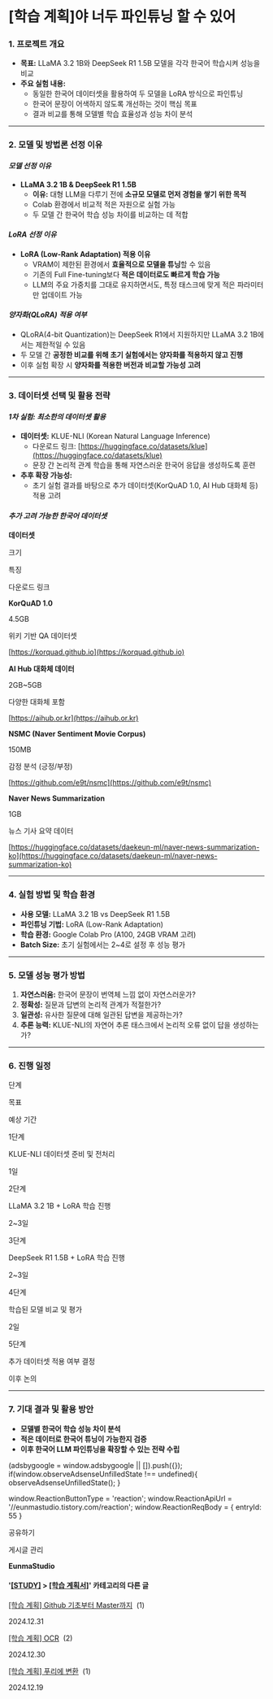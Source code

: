 
# [학습 계획]야 너두 파인튜닝 할 수 있어

### **1\. 프로젝트 개요**

*   **목표:** LLaMA 3.2 1B와 DeepSeek R1 1.5B 모델을 각각 한국어 학습시켜 성능을 비교
*   **주요 실험 내용:**
    *   동일한 한국어 데이터셋을 활용하여 두 모델을 LoRA 방식으로 파인튜닝
    *   한국어 문장이 어색하지 않도록 개선하는 것이 핵심 목표
    *   결과 비교를 통해 모델별 학습 효율성과 성능 차이 분석

* * *

### **2\. 모델 및 방법론 선정 이유**

#### **_모델 선정 이유_**

*   **LLaMA 3.2 1B & DeepSeek R1 1.5B**
    *   **이유:** 대형 LLM을 다루기 전에 **소규모 모델로 먼저 경험을 쌓기 위한 목적**
    *   Colab 환경에서 비교적 적은 자원으로 실험 가능
    *   두 모델 간 한국어 학습 성능 차이를 비교하는 데 적합

#### **_LoRA 선정 이유_**

*   **LoRA (Low-Rank Adaptation) 적용 이유**
    *   VRAM이 제한된 환경에서 **효율적으로 모델을 튜닝**할 수 있음
    *   기존의 Full Fine-tuning보다 **적은 데이터로도 빠르게 학습 가능**
    *   LLM의 주요 가중치를 그대로 유지하면서도, 특정 태스크에 맞게 적은 파라미터만 업데이트 가능

#### **_양자화(QLoRA) 적용 여부_**

*   QLoRA(4-bit Quantization)는 DeepSeek R1에서 지원하지만 LLaMA 3.2 1B에서는 제한적일 수 있음
*   두 모델 간 **공정한 비교를 위해 초기 실험에서는 양자화를 적용하지 않고 진행**
*   이후 실험 확장 시 **양자화를 적용한 버전과 비교할 가능성 고려**

* * *

### **3\. 데이터셋 선택 및 활용 전략**

#### **_1차 실험: 최소한의 데이터셋 활용_**

*   **데이터셋:** KLUE-NLI (Korean Natural Language Inference)
    *   다운로드 링크: [https://huggingface.co/datasets/klue](https://huggingface.co/datasets/klue)
    *   문장 간 논리적 관계 학습을 통해 자연스러운 한국어 응답을 생성하도록 훈련
*   **추후 확장 가능성:**
    *   초기 실험 결과를 바탕으로 추가 데이터셋(KorQuAD 1.0, AI Hub 대화체 등) 적용 고려

#### _**추가 고려 가능한 한국어 데이터셋**_

**데이터셋**

크기

특징

다운로드 링크

**KorQuAD 1.0**

4.5GB

위키 기반 QA 데이터셋

[https://korquad.github.io](https://korquad.github.io)

**AI Hub 대화체 데이터**

2GB~5GB

다양한 대화체 포함

[https://aihub.or.kr](https://aihub.or.kr)

**NSMC (Naver Sentiment Movie Corpus)**

150MB

감정 분석 (긍정/부정)

[https://github.com/e9t/nsmc](https://github.com/e9t/nsmc)

**Naver News Summarization**

1GB

뉴스 기사 요약 데이터

[https://huggingface.co/datasets/daekeun-ml/naver-news-summarization-ko](https://huggingface.co/datasets/daekeun-ml/naver-news-summarization-ko)

* * *

### **4\. 실험 방법 및 학습 환경**

*   **사용 모델:** LLaMA 3.2 1B vs DeepSeek R1 1.5B
*   **파인튜닝 기법:** LoRA (Low-Rank Adaptation)
*   **학습 환경:** Google Colab Pro (A100, 24GB VRAM 고려)
*   **Batch Size:** 초기 실험에서는 2~4로 설정 후 성능 평가

* * *

### **5\. 모델 성능 평가 방법**

1.  **자연스러움:** 한국어 문장이 번역체 느낌 없이 자연스러운가?
2.  **정확성:** 질문과 답변의 논리적 관계가 적절한가?
3.  **일관성:** 유사한 질문에 대해 일관된 답변을 제공하는가?
4.  **추론 능력:** KLUE-NLI의 자연어 추론 태스크에서 논리적 오류 없이 답을 생성하는가?

* * *

### **6\. 진행 일정**

단계

목표

예상 기간

1단계

KLUE-NLI 데이터셋 준비 및 전처리

1일

2단계

LLaMA 3.2 1B + LoRA 학습 진행

2~3일

3단계

DeepSeek R1 1.5B + LoRA 학습 진행

2~3일

4단계

학습된 모델 비교 및 평가

2일

5단계

추가 데이터셋 적용 여부 결정

이후 논의

* * *

### **7\. 기대 결과 및 활용 방안**

*   **모델별 한국어 학습 성능 차이 분석**
*   **적은 데이터로 한국어 튜닝이 가능한지 검증**
*   **이후 한국어 LLM 파인튜닝을 확장할 수 있는 전략 수립**

(adsbygoogle = window.adsbygoogle || \[\]).push({}); if(window.observeAdsenseUnfilledState !== undefined){ observeAdsenseUnfilledState(); }

window.ReactionButtonType = 'reaction'; window.ReactionApiUrl = '//eunmastudio.tistory.com/reaction'; window.ReactionReqBody = { entryId: 55 }

공유하기

게시글 관리

**EunmaStudio**

#### '[\[STUDY\]](/category/%5BSTUDY%5D) > [\[학습 계획서\]](/category/%5BSTUDY%5D/%5B%ED%95%99%EC%8A%B5%20%EA%B3%84%ED%9A%8D%EC%84%9C%5D)' 카테고리의 다른 글

[\[학습 계획\] Github 기초부터 Master까지](/39)  (1)

2024.12.31

[\[학습 계획\] OCR](/38)  (2)

2024.12.30

[\[학습 계획\] 푸리에 변환](/37)  (1)

2024.12.19
            
